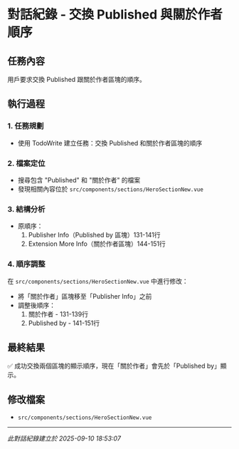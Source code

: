 # 對話紀錄 - 交換 Published 與關於作者順序

## 任務內容
用戶要求交換 Published 跟關於作者區塊的順序。

## 執行過程

### 1. 任務規劃
- 使用 TodoWrite 建立任務：交換 Published 和關於作者區塊的順序

### 2. 檔案定位
- 搜尋包含 "Published" 和 "關於作者" 的檔案
- 發現相關內容位於 `src/components/sections/HeroSectionNew.vue`

### 3. 結構分析
- 原順序：
  1. Publisher Info（Published by 區塊）131-141行
  2. Extension More Info（關於作者區塊）144-151行

### 4. 順序調整
在 `src/components/sections/HeroSectionNew.vue` 中進行修改：
- 將「關於作者」區塊移至「Publisher Info」之前
- 調整後順序：
  1. 關於作者 - 131-139行
  2. Published by - 141-151行

## 最終結果
✅ 成功交換兩個區塊的顯示順序，現在「關於作者」會先於「Published by」顯示。

## 修改檔案
- `src/components/sections/HeroSectionNew.vue`

---
*此對話紀錄建立於 2025-09-10 18:53:07*